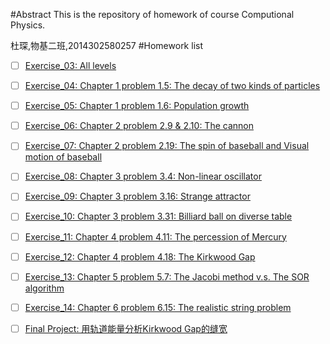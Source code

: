 #Abstract
This is the repository of homework of course Computional Physics.

杜琛,物基二班,2014302580257
#Homework list
- [ ] [Exercise_03: All levels](https://github.com/Cvke/compuational_physics_N2014302580257/blob/master/Exercise_03:%20All%20levels)
- [ ] [Exercise_04: Chapter 1 problem 1.5: The decay of two kinds of particles](https://github.com/Cvke/compuational_physics_N2014302580257/blob/master/Exercise_04:%20Chapter%201%20problem%201.5:%20The%20decay%20of%20two%20kinds%20of%20particles)
- [ ] [Exercise_05: Chapter 1 problem 1.6: Population growth](https://github.com/Cvke/compuational_physics_N2014302580257/blob/master/Exercise_05:%20Chapter%201%20problem%201.6:%20Population%20growth)
- [ ] [Exercise_06: Chapter 2 problem 2.9 & 2.10: The cannon](https://github.com/Cvke/compuational_physics_N2014302580257/blob/master/Exercise_06:%20Chapter%202%20problem%202.9%20%26%202.10:%20The%20cannon)
- [ ] [Exercise_07: Chapter 2 problem 2.19: The spin of baseball and Visual motion of baseball](https://github.com/Cvke/compuational_physics_N2014302580257/blob/master/Exercise_07:%20Chapter%202%20problem%202.19:%20The%20spin%20of%20baseball%20and%20Visual%20motion%20of%20baseball)
- [ ] [Exercise_08: Chapter 3 problem 3.4: Non-linear oscillator](https://github.com/Cvke/compuational_physics_N2014302580257/blob/master/Exercise_08:%20Chapter%203%20problem%203.4:%20Non-linear%20oscillator)
- [ ] [Exercise_09: Chapter 3 problem 3.16: Strange attractor](https://github.com/Cvke/compuational_physics_N2014302580257/blob/master/Exercise_09:%20Chapter%203%20problem%203.16:%20Strange%20attractor)
- [ ] [Exercise_10: Chapter 3 problem 3.31: Billiard ball on diverse table](https://github.com/Cvke/compuational_physics_N2014302580257/blob/master/Exercise_10:%20Chapter%203%20problem%203.31:%20Billiard%20ball%20on%20diverse%20table)
- [ ] [Exercise_11: Chapter 4 problem 4.11: The percession of Mercury](https://github.com/Cvke/compuational_physics_N2014302580257/blob/master/Exercise_11:%20Chapter%204%20problem%204.11:%20The%20percession%20of%20Mercury)
- [ ] [Exercise_12: Chapter 4 problem 4.18: The Kirkwood Gap](https://github.com/Cvke/compuational_physics_N2014302580257/blob/master/Exercise_12:%20Chapter%204%20problem%204.18:%20The%20Kirkwood%20Gap)
- [ ] [Exercise_13: Chapter 5 problem 5.7: The Jacobi method v.s. The SOR algorithm](https://github.com/Cvke/compuational_physics_N2014302580257/blob/master/Exercise_13:%20Chapter%205%20problem%205.7:%20The%20Jacobi%20method%20v.s.%20The%20SOR%20algorithm)
- [ ] [Exercise_14: Chapter 6 problem 6.15: The realistic string problem](https://github.com/Cvke/compuational_physics_N2014302580257/blob/master/Exercise_14:%20Chapter%206%20problem%206.15:%20The%20realistic%20string%20problem)
- [ ] [Final Project: 用轨道能量分析Kirkwood Gap的缝宽](https://github.com/Cvke/compuational_physics_N2014302580257/blob/master/Final%20Project:%20%E7%94%A8%E8%BD%A8%E9%81%93%E8%83%BD%E9%87%8F%E5%88%86%E6%9E%90Kirkwood%20Gap%E7%9A%84%E7%BC%9D%E5%AE%BD)

